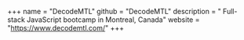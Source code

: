 +++
name = "DecodeMTL"
github = "DecodeMTL"
description = " Full-stack JavaScript bootcamp in Montreal, Canada"
website = "https://www.decodemtl.com/"
+++
